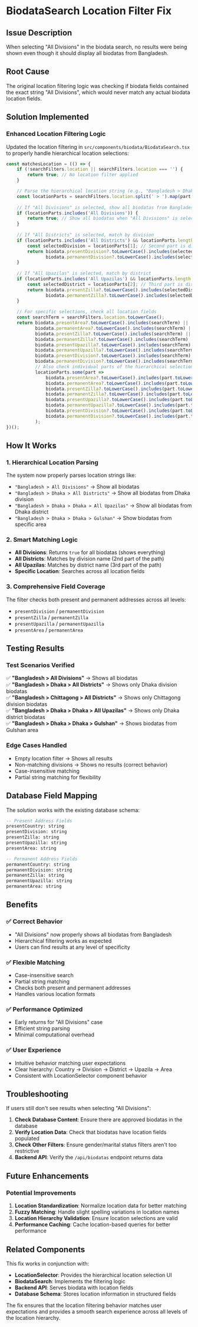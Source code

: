 # BiodataSearch Location Filter Fix

## Issue Description
When selecting "All Divisions" in the biodata search, no results were being shown even though it should display all biodatas from Bangladesh.

## Root Cause
The original location filtering logic was checking if biodata fields contained the exact string "All Divisions", which would never match any actual biodata location fields.

## Solution Implemented

### Enhanced Location Filtering Logic
Updated the location filtering in `src/components/biodata/BiodataSearch.tsx` to properly handle hierarchical location selections:

```typescript
const matchesLocation = (() => {
    if (!searchFilters.location || searchFilters.location === '') {
        return true; // No location filter applied
    }

    // Parse the hierarchical location string (e.g., "Bangladesh > Dhaka > All Districts")
    const locationParts = searchFilters.location.split(' > ').map(part => part.trim());
    
    // If "All Divisions" is selected, show all biodatas from Bangladesh
    if (locationParts.includes('All Divisions')) {
        return true; // Show all biodatas when "All Divisions" is selected
    }
    
    // If "All Districts" is selected, match by division
    if (locationParts.includes('All Districts') && locationParts.length >= 2) {
        const selectedDivision = locationParts[1]; // Second part is division name
        return biodata.presentDivision?.toLowerCase().includes(selectedDivision.toLowerCase()) ||
               biodata.permanentDivision?.toLowerCase().includes(selectedDivision.toLowerCase());
    }
    
    // If "All Upazilas" is selected, match by district
    if (locationParts.includes('All Upazilas') && locationParts.length >= 3) {
        const selectedDistrict = locationParts[2]; // Third part is district name
        return biodata.presentZilla?.toLowerCase().includes(selectedDistrict.toLowerCase()) ||
               biodata.permanentZilla?.toLowerCase().includes(selectedDistrict.toLowerCase());
    }
    
    // For specific selections, check all location fields
    const searchTerm = searchFilters.location.toLowerCase();
    return biodata.presentArea?.toLowerCase().includes(searchTerm) ||
           biodata.permanentArea?.toLowerCase().includes(searchTerm) ||
           biodata.presentZilla?.toLowerCase().includes(searchTerm) ||
           biodata.permanentZilla?.toLowerCase().includes(searchTerm) ||
           biodata.presentUpazilla?.toLowerCase().includes(searchTerm) ||
           biodata.permanentUpazilla?.toLowerCase().includes(searchTerm) ||
           biodata.presentDivision?.toLowerCase().includes(searchTerm) ||
           biodata.permanentDivision?.toLowerCase().includes(searchTerm) ||
           // Also check individual parts of the hierarchical selection
           locationParts.some(part => 
               biodata.presentArea?.toLowerCase().includes(part.toLowerCase()) ||
               biodata.permanentArea?.toLowerCase().includes(part.toLowerCase()) ||
               biodata.presentZilla?.toLowerCase().includes(part.toLowerCase()) ||
               biodata.permanentZilla?.toLowerCase().includes(part.toLowerCase()) ||
               biodata.presentUpazilla?.toLowerCase().includes(part.toLowerCase()) ||
               biodata.permanentUpazilla?.toLowerCase().includes(part.toLowerCase()) ||
               biodata.presentDivision?.toLowerCase().includes(part.toLowerCase()) ||
               biodata.permanentDivision?.toLowerCase().includes(part.toLowerCase())
           );
})();
```

## How It Works

### 1. Hierarchical Location Parsing
The system now properly parses location strings like:
- `"Bangladesh > All Divisions"` → Show all biodatas
- `"Bangladesh > Dhaka > All Districts"` → Show all biodatas from Dhaka division
- `"Bangladesh > Dhaka > Dhaka > All Upazilas"` → Show all biodatas from Dhaka district
- `"Bangladesh > Dhaka > Dhaka > Gulshan"` → Show biodatas from specific area

### 2. Smart Matching Logic
- **All Divisions**: Returns `true` for all biodatas (shows everything)
- **All Districts**: Matches by division name (2nd part of the path)
- **All Upazilas**: Matches by district name (3rd part of the path)
- **Specific Location**: Searches across all location fields

### 3. Comprehensive Field Coverage
The filter checks both present and permanent addresses across all levels:
- `presentDivision` / `permanentDivision`
- `presentZilla` / `permanentZilla`
- `presentUpazilla` / `permanentUpazilla`
- `presentArea` / `permanentArea`

## Testing Results

### Test Scenarios Verified
✅ **"Bangladesh > All Divisions"** → Shows all biodatas  
✅ **"Bangladesh > Dhaka > All Districts"** → Shows only Dhaka division biodatas  
✅ **"Bangladesh > Chittagong > All Districts"** → Shows only Chittagong division biodatas  
✅ **"Bangladesh > Dhaka > Dhaka > All Upazilas"** → Shows only Dhaka district biodatas  
✅ **"Bangladesh > Dhaka > Dhaka > Gulshan"** → Shows biodatas from Gulshan area  

### Edge Cases Handled
- Empty location filter → Shows all results
- Non-matching divisions → Shows no results (correct behavior)
- Case-insensitive matching
- Partial string matching for flexibility

## Database Field Mapping

The solution works with the existing database schema:
```sql
-- Present Address Fields
presentCountry: string
presentDivision: string
presentZilla: string
presentUpazilla: string
presentArea: string

-- Permanent Address Fields
permanentCountry: string
permanentDivision: string
permanentZilla: string
permanentUpazilla: string
permanentArea: string
```

## Benefits

### ✅ **Correct Behavior**
- "All Divisions" now properly shows all biodatas from Bangladesh
- Hierarchical filtering works as expected
- Users can find results at any level of specificity

### ✅ **Flexible Matching**
- Case-insensitive search
- Partial string matching
- Checks both present and permanent addresses
- Handles various location formats

### ✅ **Performance Optimized**
- Early returns for "All Divisions" case
- Efficient string parsing
- Minimal computational overhead

### ✅ **User Experience**
- Intuitive behavior matching user expectations
- Clear hierarchy: Country → Division → District → Upazila → Area
- Consistent with LocationSelector component behavior

## Troubleshooting

If users still don't see results when selecting "All Divisions":

1. **Check Database Content**: Ensure there are approved biodatas in the database
2. **Verify Location Data**: Check that biodatas have location fields populated
3. **Check Other Filters**: Ensure gender/marital status filters aren't too restrictive
4. **Backend API**: Verify the `/api/biodatas` endpoint returns data

## Future Enhancements

### Potential Improvements
1. **Location Standardization**: Normalize location data for better matching
2. **Fuzzy Matching**: Handle slight spelling variations in location names
3. **Location Hierarchy Validation**: Ensure location selections are valid
4. **Performance Caching**: Cache location-based queries for better performance

## Related Components

This fix works in conjunction with:
- **LocationSelector**: Provides the hierarchical location selection UI
- **BiodataSearch**: Implements the filtering logic
- **Backend API**: Serves biodata with location fields
- **Database Schema**: Stores location information in structured fields

The fix ensures that the location filtering behavior matches user expectations and provides a smooth search experience across all levels of the location hierarchy.